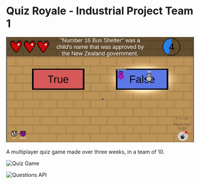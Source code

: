 # Quiz Royale - Industrial Project Team 1

![A demonstration gif of the game](https://github.com/Smith1999Tom/industrial-project-team-1/blob/main/demo.gif)

A multiplayer quiz game made over three weeks, in a team of 10.

![Quiz Game](https://urbelis.dev/quiz-royale-game-team-1/)

![Questions API](https://api.urbelis.dev/project?key=questions)

